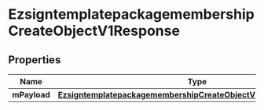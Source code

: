 
# EzsigntemplatepackagemembershipCreateObjectV1Response

## Properties
| Name | Type | Description | Notes |
| ------------ | ------------- | ------------- | ------------- |
| **mPayload** | [**EzsigntemplatepackagemembershipCreateObjectV1ResponseMPayload**](EzsigntemplatepackagemembershipCreateObjectV1ResponseMPayload.md) |  |  |



